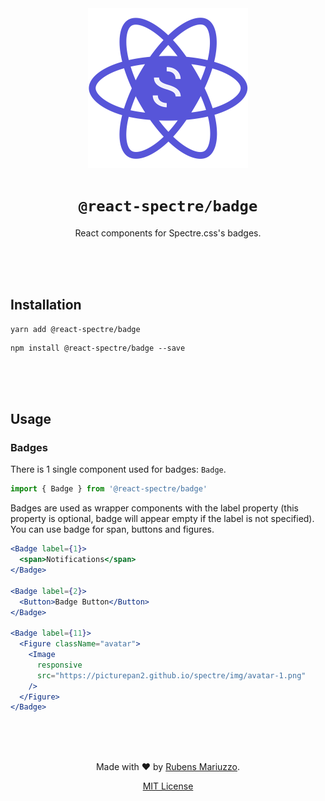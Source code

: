 <div align=center>
<img src="assets/react-spectre-logo.png" width="256" height="256">

# `@react-spectre/badge`
React components for Spectre.css's badges.

<br><br><br>
</div>

## Installation

```shell
yarn add @react-spectre/badge
```

```shell
npm install @react-spectre/badge --save
```

<br><br><br>

## Usage
### Badges

There is 1 single component used for badges: `Badge`.

```js
import { Badge } from '@react-spectre/badge'
```

Badges are used as wrapper components with the label property (this property is optional, badge will appear empty if the label is not specified). You can use badge for span, buttons and figures.

```jsx
<Badge label={1}>
  <span>Notifications</span>
</Badge>
    
<Badge label={2}>
  <Button>Badge Button</Button>
</Badge>
  
<Badge label={11}>
  <Figure className="avatar">
    <Image
      responsive
      src="https://picturepan2.github.io/spectre/img/avatar-1.png"
    />
  </Figure>
</Badge>
```


<div align=center>
<br><br><br>

Made with :heart: by [Rubens Mariuzzo](https://github.com/rmariuzzo).

[MIT License](LICENSE)

</div>
